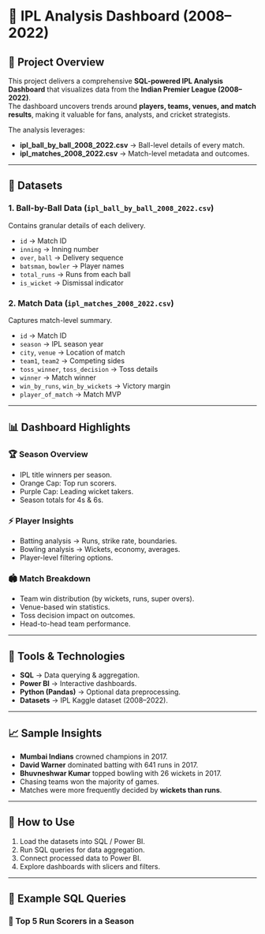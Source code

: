 # 🏏 IPL Analysis Dashboard (2008–2022)  

## 📌 Project Overview  
This project delivers a comprehensive **SQL-powered IPL Analysis Dashboard** that visualizes data from the **Indian Premier League (2008–2022)**.  
The dashboard uncovers trends around **players, teams, venues, and match results**, making it valuable for fans, analysts, and cricket strategists.  

The analysis leverages:  
- **ipl_ball_by_ball_2008_2022.csv** → Ball-level details of every match.  
- **ipl_matches_2008_2022.csv** → Match-level metadata and outcomes.  

---

## 📂 Datasets  
### **1. Ball-by-Ball Data** (`ipl_ball_by_ball_2008_2022.csv`)  
Contains granular details of each delivery.  
- `id` → Match ID  
- `inning` → Inning number  
- `over`, `ball` → Delivery sequence  
- `batsman`, `bowler` → Player names  
- `total_runs` → Runs from each ball  
- `is_wicket` → Dismissal indicator  

### **2. Match Data** (`ipl_matches_2008_2022.csv`)  
Captures match-level summary.  
- `id` → Match ID  
- `season` → IPL season year  
- `city`, `venue` → Location of match  
- `team1`, `team2` → Competing sides  
- `toss_winner`, `toss_decision` → Toss details  
- `winner` → Match winner  
- `win_by_runs`, `win_by_wickets` → Victory margin  
- `player_of_match` → Match MVP  

---

## 📊 Dashboard Highlights  

### 🏆 **Season Overview**  
- IPL title winners per season.  
- Orange Cap: Top run scorers.  
- Purple Cap: Leading wicket takers.  
- Season totals for 4s & 6s.  

### ⚡ **Player Insights**  
- Batting analysis → Runs, strike rate, boundaries.  
- Bowling analysis → Wickets, economy, averages.  
- Player-level filtering options.  

### 🏟 **Match Breakdown**  
- Team win distribution (by wickets, runs, super overs).  
- Venue-based win statistics.  
- Toss decision impact on outcomes.  
- Head-to-head team performance.  

---

## 🚀 Tools & Technologies  
- **SQL** → Data querying & aggregation.  
- **Power BI** → Interactive dashboards.  
- **Python (Pandas)** → Optional data preprocessing.  
- **Datasets** → IPL Kaggle dataset (2008–2022).  

---

## 📈 Sample Insights  
- **Mumbai Indians** crowned champions in 2017.  
- **David Warner** dominated batting with 641 runs in 2017.  
- **Bhuvneshwar Kumar** topped bowling with 26 wickets in 2017.  
- Chasing teams won the majority of games.  
- Matches were more frequently decided by **wickets than runs**.  

---

## 📌 How to Use  
1. Load the datasets into SQL / Power BI.  
2. Run SQL queries for data aggregation.  
3. Connect processed data to Power BI.  
4. Explore dashboards with slicers and filters.  

---

## 📝 Example SQL Queries  

### 🔹 Top 5 Run Scorers in a Season
```sql

